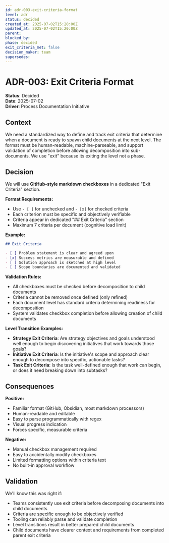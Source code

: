```yaml
---
id: adr-003-exit-criteria-format
level: adr
status: decided
created_at: 2025-07-02T15:20:00Z
updated_at: 2025-07-02T15:20:00Z
parent: 
blocked_by: 
phase: decided
exit_criteria_met: false
decision_maker: team
supersedes:
---
```


# ADR-003: Exit Criteria Format

**Status**: Decided  
**Date**: 2025-07-02  
**Driver**: Process Documentation Initiative

## Context

We need a standardized way to define and track exit criteria that determine when a document is ready to spawn child documents at the next level. The format must be human-readable, machine-parseable, and support validation of completion before allowing decomposition into sub-documents. We use "exit" because its exiting the level not a phase. 

## Decision

We will use **GitHub-style markdown checkboxes** in a dedicated "Exit Criteria" section.

**Format Requirements:**
- Use `- [ ]` for unchecked and `- [x]` for checked criteria
- Each criterion must be specific and objectively verifiable
- Criteria appear in dedicated "## Exit Criteria" section
- Maximum 7 criteria per document (cognitive load limit)

**Example:**
```markdown
## Exit Criteria

- [ ] Problem statement is clear and agreed upon
- [x] Success metrics are measurable and defined
- [ ] Solution approach is sketched at high level
- [ ] Scope boundaries are documented and validated
```

**Validation Rules:**
- All checkboxes must be checked before decomposition to child documents
- Criteria cannot be removed once defined (only refined)
- Each document level has standard criteria determining readiness for decomposition
- System validates checkbox completion before allowing creation of child documents

**Level Transition Examples:**
- **Strategy Exit Criteria**: Are strategy objectives and goals understood well enough to begin discovering initiatives that work towards those goals?
- **Initiative Exit Criteria**: Is the initiative's scope and approach clear enough to decompose into specific, actionable tasks?
- **Task Exit Criteria**: Is the task well-defined enough that work can begin, or does it need breaking down into subtasks?

## Consequences

**Positive:**
- Familiar format (GitHub, Obsidian, most markdown processors)
- Human-readable and editable
- Easy to parse programmatically with regex
- Visual progress indication
- Forces specific, measurable criteria

**Negative:**
- Manual checkbox management required
- Easy to accidentally modify checkboxes
- Limited formatting options within criteria text
- No built-in approval workflow

## Validation

We'll know this was right if:
- Teams consistently use exit criteria before decomposing documents into child documents
- Criteria are specific enough to be objectively verified
- Tooling can reliably parse and validate completion
- Level transitions result in better prepared child documents
- Child documents have clearer context and requirements from completed parent exit criteria